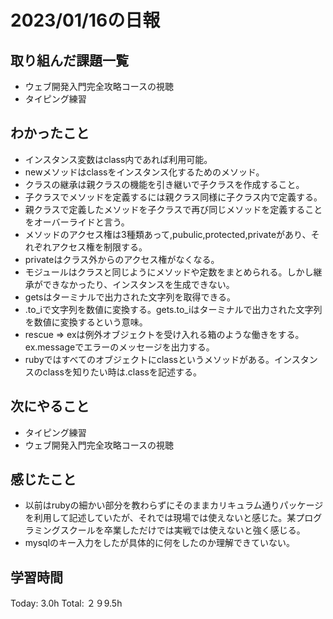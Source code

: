 # 2023/01/16の日報
## 取り組んだ課題一覧
* ウェブ開発入門完全攻略コースの視聴
* タイピング練習
## わかったこと
* インスタンス変数はclass内であれば利用可能。
* newメソッドはclassをインスタンス化するためのメソッド。
* クラスの継承は親クラスの機能を引き継いで子クラスを作成すること。
* 子クラスでメソッドを定義するには親クラス同様に子クラス内で定義する。
* 親クラスで定義したメソッドを子クラスで再び同じメソッドを定義することをオーバーライドと言う。
* メソッドのアクセス権は3種類あって,pubulic,protected,privateがあり、それぞれアクセス権を制限する。
* privateはクラス外からのアクセス権がなくなる。
* モジュールはクラスと同じようにメソッドや定数をまとめられる。しかし継承ができなかったり、インスタンスを生成できない。
* getsはターミナルで出力された文字列を取得できる。
* .to_iで文字列を数値に変換する。gets.to_iはターミナルで出力された文字列を数値に変換するという意味。
* rescue => exは例外オブジェクトを受け入れる箱のような働きをする。ex.messageでエラーのメッセージを出力する。
* rubyではすべてのオブジェクトにclassというメソッドがある。インスタンスのclassを知りたい時は.classを記述する。
## 次にやること
* タイピング練習
* ウェブ開発入門完全攻略コースの視聴
## 感じたこと
* 以前はrubyの細かい部分を教わらずにそのままカリキュラム通りパッケージを利用して記述していたが、それでは現場では使えないと感じた。某プログラミングスクールを卒業しただけでは実戦では使えないと強く感じる。
* mysqlのキー入力をしたが具体的に何をしたのか理解できていない。
## 学習時間
Today: 3.0h
Total: ２９9.5h
